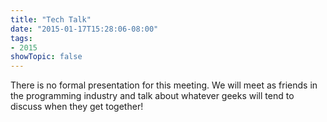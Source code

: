```yaml
---
title: "Tech Talk"
date: "2015-01-17T15:28:06-08:00"
tags:
- 2015
showTopic: false
---
```


There is no formal presentation for this meeting. We will meet as friends in the programming industry and talk about whatever geeks will tend to discuss when they get together!
